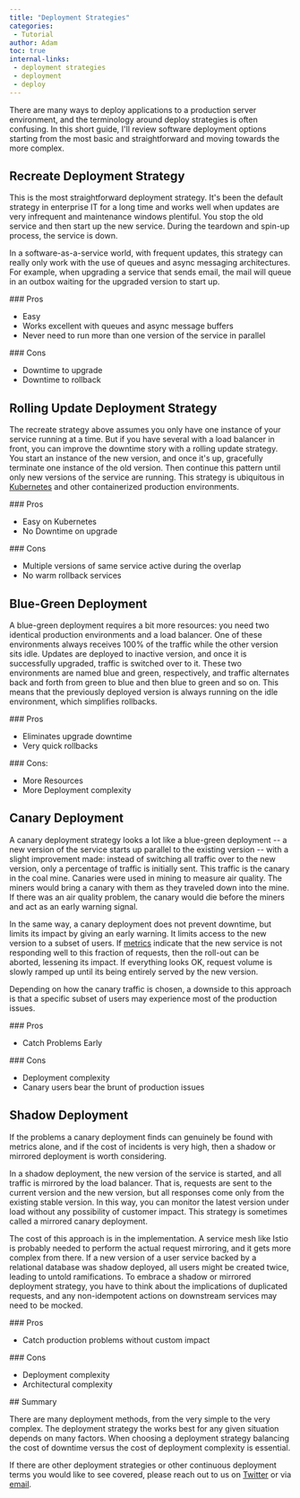 ```yaml
---
title: "Deployment Strategies"
categories:
 - Tutorial
author: Adam
toc: true 
internal-links:
 - deployment strategies
 - deployment
 - deploy
---
```

There are many ways to deploy applications to a production server environment, and the terminology around deploy strategies is often confusing. In this short guide, I'll review software deployment options starting from the most basic and straightforward and moving towards the more complex. 

## Recreate Deployment Strategy

This is the most straightforward deployment strategy. It's been the default strategy in enterprise IT for a long time and works well when updates are very infrequent and maintenance windows plentiful. You stop the old service and then start up the new service. During the teardown and spin-up process, the service is down.

In a software-as-a-service world, with frequent updates, this strategy can really only work with the use of queues and async messaging architectures. For example, when upgrading a service that sends email, the mail will queue in an outbox waiting for the upgraded version to start up.

<div class="no_toc_section">
### Pros
</div>

* Easy
* Works excellent with queues and async message buffers
* Never need to run more than one version of the service in parallel

<div class="no_toc_section">
### Cons
</div>

* Downtime to upgrade
* Downtime to rollback

## Rolling Update Deployment Strategy

The recreate strategy above assumes you only have one instance of your service running at a time. But if you have several with a load balancer in front, you can improve the downtime story with a rolling update strategy. You start an instance of the new version, and once it's up, gracefully terminate one instance of the old version. Then continue this pattern until only new versions of the service are running. This strategy is ubiquitous in [Kubernetes](/blog/building-on-kubernetes-ingress) and other containerized production environments.

<div class="no_toc_section">
### Pros
</div>

* Easy on Kubernetes
* No Downtime on upgrade

<div class="no_toc_section">
### Cons
</div>

* Multiple versions of same service active during the overlap
* No warm rollback services

## Blue-Green Deployment

A blue-green deployment requires a bit more resources: you need two identical production environments and a load balancer. One of these environments always receives 100% of the traffic while the other version sits idle. Updates are deployed to inactive version, and once it is successfully upgraded, traffic is switched over to it. These two environments are named blue and green, respectively, and traffic alternates back and forth from green to blue and then blue to green and so on. This means that the previously deployed version is always running on the idle environment, which simplifies rollbacks.

<div class="no_toc_section">
### Pros
</div>

* Eliminates upgrade downtime
* Very quick rollbacks

<div class="no_toc_section">
### Cons:
</div>

* More Resources
* More Deployment complexity

## Canary Deployment

A canary deployment strategy looks a lot like a blue-green deployment -- a new version of the service starts up parallel to the existing version -- with a slight improvement made: instead of switching all traffic over to the new version, only a percentage of traffic is initially sent. This traffic is the canary in the coal mine. Canaries were used in mining to measure air quality. The miners would bring a canary with them as they traveled down into the mine. If there was an air quality problem, the canary would die before the miners and act as an early warning signal.

In the same way, a canary deployment does not prevent downtime, but limits its impact by giving an early warning. It limits access to the new version to a subset of users. If [metrics](/blog/incident-management-metrics) indicate that the new service is not responding well to this fraction of requests, then the roll-out can be aborted, lessening its impact. If everything looks OK, request volume is slowly ramped up until its being entirely served by the new version.

Depending on how the canary traffic is chosen, a downside to this approach is that a specific subset of users may experience most of the production issues.

<div class="no_toc_section">
### Pros
</div>

* Catch Problems Early

<div class="no_toc_section">
### Cons
</div>

* Deployment complexity
* Canary users bear the brunt of production issues

## Shadow Deployment

If the problems a canary deployment finds can genuinely be found with metrics alone, and if the cost of incidents is very high, then a shadow or mirrored deployment is worth considering.

In a shadow deployment, the new version of the service is started, and all traffic is mirrored by the load balancer. That is, requests are sent to the current version and the new version, but all responses come only from the existing stable version. In this way, you can monitor the latest version under load without any possibility of customer impact. This strategy is sometimes called a mirrored canary deployment.

The cost of this approach is in the implementation. A service mesh like Istio is probably needed to perform the actual request mirroring, and it gets more complex from there. If a new version of a user service backed by a relational database was shadow deployed, all users might be created twice, leading to untold ramifications. To embrace a shadow or mirrored deployment strategy, you have to think about the implications of duplicated requests, and any non-idempotent actions on downstream services may need to be mocked.

<div class="no_toc_section">
### Pros
</div>

* Catch production problems without custom impact

<div class="no_toc_section">
### Cons
</div>

* Deployment complexity
* Architectural complexity

<div class="no_toc_section">
## Summary
</div>

There are many deployment methods, from the very simple to the very complex. The deployment strategy the works best for any given situation depends on many factors. When choosing a deployment strategy balancing the cost of downtime versus the cost of deployment complexity is essential.

If there are other deployment strategies or other continuous deployment terms you would like to see covered, please reach out to us on [Twitter](https://twitter.com/earthlytech) or via [email](adam@earthly.dev).
